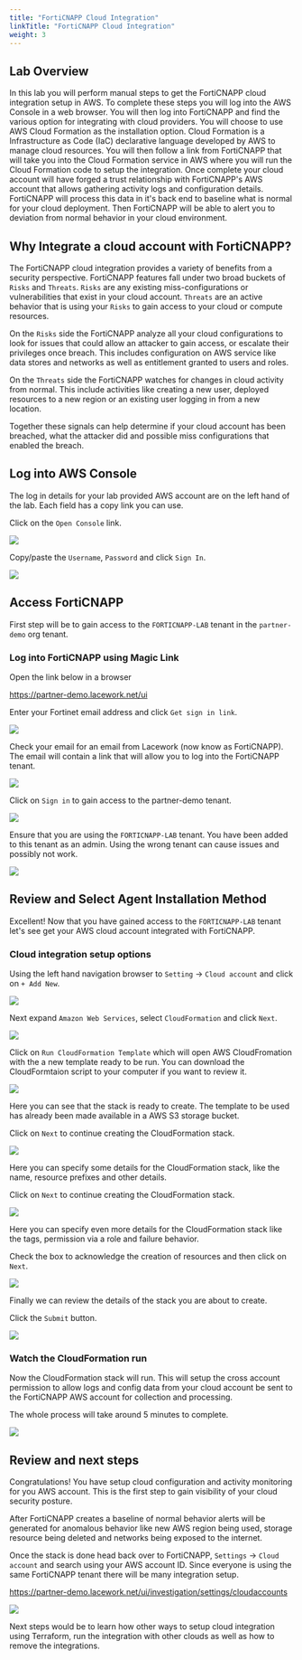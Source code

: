 ```yaml
---
title: "FortiCNAPP Cloud Integration"
linkTitle: "FortiCNAPP Cloud Integration"
weight: 3
---
```

## Lab Overview

In this lab you will perform manual steps to get the FortiCNAPP cloud integration setup in AWS. To complete these steps you will log into the AWS Console in a web browser.  You will then log into FortiCNAPP and find the various option for integrating with cloud providers.  You will choose to use AWS Cloud Formation as the installation option.  Cloud Formation is a Infrastructure as Code (IaC) declarative language developed by AWS to manage cloud resources. You will then follow a link from FortiCNAPP that will take you into the Cloud Formation service in AWS where you will run the Cloud Formation code to setup the integration.  Once complete your cloud account will have forged a trust relationship with FortiCNAPP's AWS account that allows gathering activity logs and configuration details.  FortiCNAPP will process this data in it's back end to baseline what is normal for your cloud deployment.  Then FortiCNAPP will be able to alert you to deviation from normal behavior in your cloud environment.

## Why Integrate a cloud account with FortiCNAPP?

The FortiCNAPP cloud integration provides a variety of benefits from a security perspective. FortiCNAPP features fall under two broad buckets of `Risks` and `Threats`. `Risks` are any existing miss-configurations or vulnerabilities that exist in your cloud account. `Threats` are an active behavior that is using your `Risks` to gain access to your cloud or compute resources.

On the `Risks` side the FortiCNAPP analyze all your cloud configurations to look for issues that could allow an attacker to gain access, or escalate their privileges once breach.  This includes configuration on AWS service like data stores and networks as well as entitlement granted to users and roles.

On the `Threats` side the FortiCNAPP watches for changes in cloud activity from normal.  This include activities like creating a new user, deployed resources to a new region or an existing user logging in from a new location.

Together these signals can help determine if your cloud account has been breached, what the attacker did and possible miss configurations that enabled the breach.

## Log into AWS Console

The log in details for your lab provided AWS account are on the left hand of the lab.  Each field has a copy link you can use.

Click on the `Open Console` link.

![](img/qwiklabs-lab-details.png)

Copy/paste the `Username`, `Password` and click `Sign In`.

![](img/aws-login.png)

## Access FortiCNAPP

First step will be to gain access to the `FORTICNAPP-LAB` tenant in the `partner-demo` org tenant.

### Log into FortiCNAPP using Magic Link

Open the link below in a browser

https://partner-demo.lacework.net/ui

Enter your Fortinet email address and click `Get sign in link`.  

![](img/forticnapp-get-link.png)

Check your email for an email from Lacework (now know as FortiCNAPP).  The email will contain a link that will allow you to log into the FortiCNAPP tenant.

![](img/forticnapp-email.png)

Click on `Sign in` to gain access to the partner-demo tenant.

![](img/forticnapp-login.png)

Ensure that you are using the `FORTICNAPP-LAB` tenant.  You have been added to this tenant as an admin.  Using the wrong tenant can cause issues and possibly not work.

![](img/forticnapp-select-tenant.png)

## Review and Select Agent Installation Method

Excellent! Now that you have gained access to the `FORTICNAPP-LAB` tenant let's see get your AWS cloud account integrated with FortiCNAPP.

### Cloud integration setup options

Using the left hand navigation browser to `Setting` -> `Cloud account` and click on `+ Add New`.

![](img/forticnapp-cloud-accounts.png)

Next expand `Amazon Web Services`, select `CloudFormation` and click `Next`.

![](img/forticnapp-cloud-aws.png)


Click on `Run CloudFormation Template` which will open AWS CloudFromation with the a new template ready to be run.  You can download the CloudFormtaion script to your computer if you want to review it.

![](img/forticnapp-launch-cf.png)

Here you can see that the stack is ready to create. The template to be used has already been made available in a AWS S3 storage bucket.

Click on `Next` to continue creating the CloudFormation stack.

![](img/aws-cf-create-stack.png)

Here you can specify some details for the CloudFormation stack, like the name, resource prefixes and other details. 

Click on `Next` to continue creating the CloudFormation stack.

![](img/aws-cf-specify-details.png)

Here you can specify even more details for the CloudFormation stack like the tags, permission via a role and failure behavior. 

Check the box to acknowledge the creation of resources and then click on `Next`.

![](img/aws-cf-speficy-more-details.png)

Finally we can review the details of the stack you are about to create. 

Click the `Submit` button.

![](img/aws-cf-speficy-more-details.png)

### Watch the CloudFormation run

Now the CloudFormation stack will run.  This will setup the cross account permission to allow logs and config data from your cloud account be sent to the FortiCNAPP AWS account for collection and processing.

The whole process will take around 5 minutes to complete.

![](img/aws-cf-complete.png)

## Review and next steps

Congratulations! You have setup cloud configuration and activity monitoring for you AWS account. This is the first step to gain visibility of your cloud security posture.

After FortiCNAPP creates a baseline of normal behavior alerts will be generated for anomalous behavior like new AWS region being used, storage resource being deleted and networks being exposed to the internet.

Once the stack is done head back over to FortiCNAPP, `Settings` -> `Cloud account` and search using your AWS account ID.  Since everyone is using the same FortiCNAPP tenant there will be many integration setup.

https://partner-demo.lacework.net/ui/investigation/settings/cloudaccounts

![](img/forticnapp-cloud-account-success.png)

Next steps would be to learn how other ways to setup cloud integration using Terraform, run the integration with other clouds as well as how to remove the integrations.